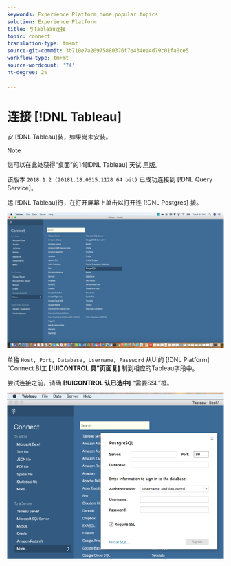 ```yaml
---
keywords: Experience Platform;home;popular topics
solution: Experience Platform
title: 与Tableau连接
topic: connect
translation-type: tm+mt
source-git-commit: 3b710e7a20975880376f7e434ea4d79c01fa0ce5
workflow-type: tm+mt
source-wordcount: '74'
ht-degree: 2%

---
```



# 连接 [!DNL Tableau]

安 [!DNL Tableau]装，如果尚未安装。

>[!NOTE]
>
>您可以在此处获得“桌面”的14[!DNL Tableau] 天试 [用版](https://www.tableau.com/products/desktop/download)。
>    
> 该版本 `2018.1.2 (20181.18.0615.1128 64 bit)` 已成功连接到 [!DNL Query Service]。

运 [!DNL Tableau]行，在打开屏幕上单击以打开连 [!DNL Postgres] 接。

![图像](../images/clients/tableau/open-connection.png)

单独 `Host, Port, Database, Username, Password` 从UI的 [!DNL Platform] “Connect BI工 **[!UICONTROL 具”页面复]** 制到相应的Tableau字段中。

尝试连接之前，请确 **[!UICONTROL 认已选中]** “需要SSL”框。

![图像](../images/clients/tableau/ssl-required.png)